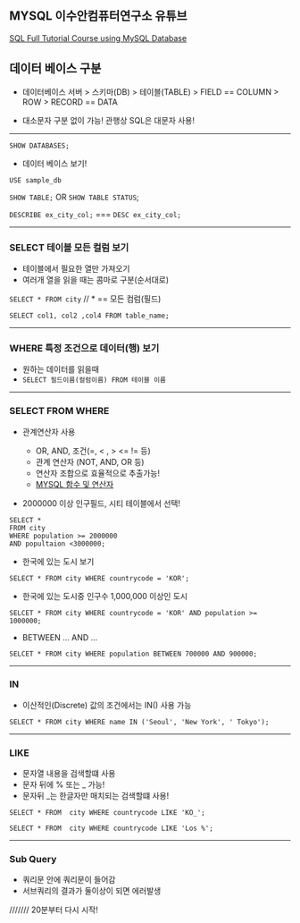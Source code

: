 ## MYSQL 이수안컴퓨터연구소 유튜브
[SQL Full Tutorial Course using MySQL Database](https://www.youtube.com/watch?v=vgIc4ctNFbc&t=1565s)

## 데이터 베이스 구분
- 데이터베이스 서버 > 스키마(DB) > 테이블(TABLE) > FIELD == COLUMN > ROW > RECORD == DATA

- 대소문자 구분 없이 가능! 관행상 SQL은 대문자 사용! 
___

`SHOW DATABASES;`
- 데이터 베이스 보기!

`USE sample_db`

`SHOW TABLE;` OR `SHOW TABLE STATUS`;

`DESCRIBE ex_city_col;`  === `DESC ex_city_col;`

___
### SELECT 테이블 모든 컬럼 보기
- 테이블에서 필요한 열만 가져오기
- 여러개 열을 읽을 때는 콤마로 구분(순서대로)

`SELECT * FROM city`  // * == 모든 컴럼(필드)

`SELECT col1, col2 ,col4 FROM table_name;`
___
### WHERE 특정 조건으로 데이터(행) 보기
- 원하는 데이터를 읽을때
- `SELECT 필드이름(컬럼이름) FROM 테이블 이름`
___
### SELECT FROM WHERE
- 관계연산자 사용
  - OR, AND, 조건(=, < , > <= != 등)
  - 관계 연산자 (NOT, AND, OR 등)
  - 연산자 조합으로 효율적으로 추출가능!
  - [MYSQL 함수 및 연산자](https://dev.mysql.com/doc/refman/8.0/en/functions.html)
 
- 2000000 이상 인구필드, 시티 테이블에서 선택!
```
SELECT *
FROM city
WHERE population >= 2000000
AND popultaion <3000000;
```

- 한국에 있는 도시 보기

`SELECT * FROM city WHERE countrycode = 'KOR';`

- 한국에 있는 도시중 인구수 1,000,000 이상인 도시

`SELCET * FROM city WHERE countrycode = 'KOR' AND population >= 1000000;`

- BETWEEN ... AND ...

`SELCET * FROM city WHERE population BETWEEN 700000 AND 900000;`
___
### IN 
- 이산적인(Discrete) 값의 조건에서는 IN() 사용 가능

`SELECT * FROM city WHERE name IN ('Seoul', 'New York', ' Tokyo');`

___
### LIKE
- 문자열 내용을 검색할떄 사용
- 문자 뒤에 % 또는 _ 가능!
- 문자뒤 _는 한글자만 매치되는 검색할떄 사용!

`SELECT * FROM  city WHERE countrycode LIKE 'KO_';`

`SELECT * FROM  city WHERE countrycode LIKE 'Los %';`
___
### Sub Query
- 쿼리문 안에 쿼리문이 들어감
- 서브쿼리의 결과가 둘이상이 되면 에러발생

/////// 20분부터 다시 시작!
